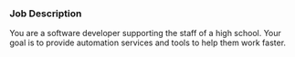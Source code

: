 ### Job Description

You are a software developer supporting the staff of a high school.
Your goal is to provide automation services and tools to help them work faster.

